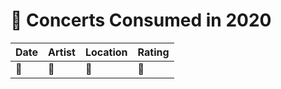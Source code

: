 # 🎤 Concerts Consumed in 2020

| Date | Artist | Location | Rating |
| --- | --- | --- | --- |
| 🤷‍ | 🤷‍ | 🤷‍ | 🤷‍  |
